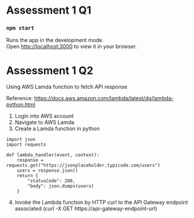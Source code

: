 # Assessment 1 Q1

### `npm start`

Runs the app in the development mode.\
Open [http://localhost:3000](http://localhost:3000) to view it in your browser.


# Assessment 1 Q2

Using AWS Lamda function to fetch API response

Reference: https://docs.aws.amazon.com/lambda/latest/dg/lambda-python.html

1. Login into AWS account
2. Navigate to AWS Lamda
3. Create a Lamda function in python

```
import json
import requests

def lambda_handler(event, context):
    response = requests.get("https://jsonplaceholder.typicode.com/users")
    users = response.json()
    return {
        "statusCode": 200,
        "body": json.dumps(users)
    }
```

4. Invoke the Lambda function by HTTP curl to the API Gateway endpoint associated (curl -X GET https://api-gateway-endpoint-url)